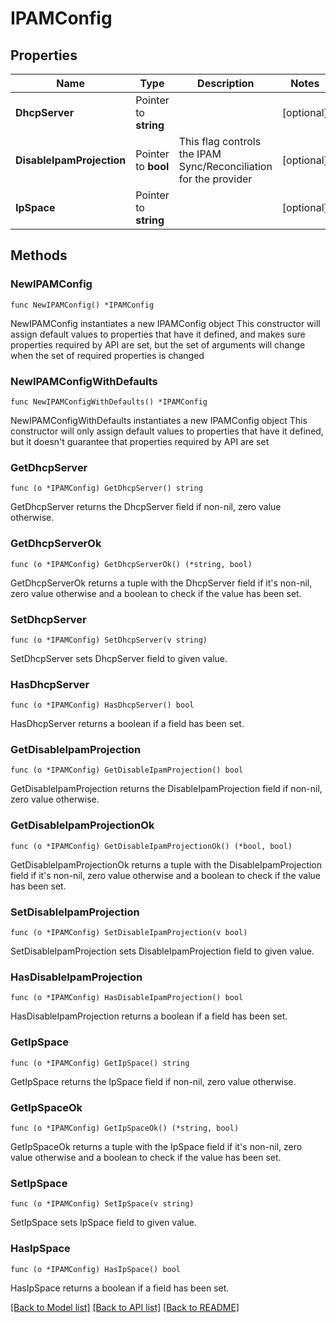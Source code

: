 # IPAMConfig

## Properties

Name | Type | Description | Notes
------------ | ------------- | ------------- | -------------
**DhcpServer** | Pointer to **string** |  | [optional] 
**DisableIpamProjection** | Pointer to **bool** | This flag controls the IPAM Sync/Reconciliation for the provider | [optional] 
**IpSpace** | Pointer to **string** |  | [optional] 

## Methods

### NewIPAMConfig

`func NewIPAMConfig() *IPAMConfig`

NewIPAMConfig instantiates a new IPAMConfig object
This constructor will assign default values to properties that have it defined,
and makes sure properties required by API are set, but the set of arguments
will change when the set of required properties is changed

### NewIPAMConfigWithDefaults

`func NewIPAMConfigWithDefaults() *IPAMConfig`

NewIPAMConfigWithDefaults instantiates a new IPAMConfig object
This constructor will only assign default values to properties that have it defined,
but it doesn't guarantee that properties required by API are set

### GetDhcpServer

`func (o *IPAMConfig) GetDhcpServer() string`

GetDhcpServer returns the DhcpServer field if non-nil, zero value otherwise.

### GetDhcpServerOk

`func (o *IPAMConfig) GetDhcpServerOk() (*string, bool)`

GetDhcpServerOk returns a tuple with the DhcpServer field if it's non-nil, zero value otherwise
and a boolean to check if the value has been set.

### SetDhcpServer

`func (o *IPAMConfig) SetDhcpServer(v string)`

SetDhcpServer sets DhcpServer field to given value.

### HasDhcpServer

`func (o *IPAMConfig) HasDhcpServer() bool`

HasDhcpServer returns a boolean if a field has been set.

### GetDisableIpamProjection

`func (o *IPAMConfig) GetDisableIpamProjection() bool`

GetDisableIpamProjection returns the DisableIpamProjection field if non-nil, zero value otherwise.

### GetDisableIpamProjectionOk

`func (o *IPAMConfig) GetDisableIpamProjectionOk() (*bool, bool)`

GetDisableIpamProjectionOk returns a tuple with the DisableIpamProjection field if it's non-nil, zero value otherwise
and a boolean to check if the value has been set.

### SetDisableIpamProjection

`func (o *IPAMConfig) SetDisableIpamProjection(v bool)`

SetDisableIpamProjection sets DisableIpamProjection field to given value.

### HasDisableIpamProjection

`func (o *IPAMConfig) HasDisableIpamProjection() bool`

HasDisableIpamProjection returns a boolean if a field has been set.

### GetIpSpace

`func (o *IPAMConfig) GetIpSpace() string`

GetIpSpace returns the IpSpace field if non-nil, zero value otherwise.

### GetIpSpaceOk

`func (o *IPAMConfig) GetIpSpaceOk() (*string, bool)`

GetIpSpaceOk returns a tuple with the IpSpace field if it's non-nil, zero value otherwise
and a boolean to check if the value has been set.

### SetIpSpace

`func (o *IPAMConfig) SetIpSpace(v string)`

SetIpSpace sets IpSpace field to given value.

### HasIpSpace

`func (o *IPAMConfig) HasIpSpace() bool`

HasIpSpace returns a boolean if a field has been set.


[[Back to Model list]](../README.md#documentation-for-models) [[Back to API list]](../README.md#documentation-for-api-endpoints) [[Back to README]](../README.md)


